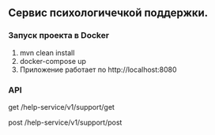 ## Сервис психологичечкой поддержки.

### Запуск проекта в Docker

1. mvn clean install
2. docker-compose up
3. Приложение работает по http://localhost:8080

### API

get /help-service/v1/support/get

post /help-service/v1/support/post